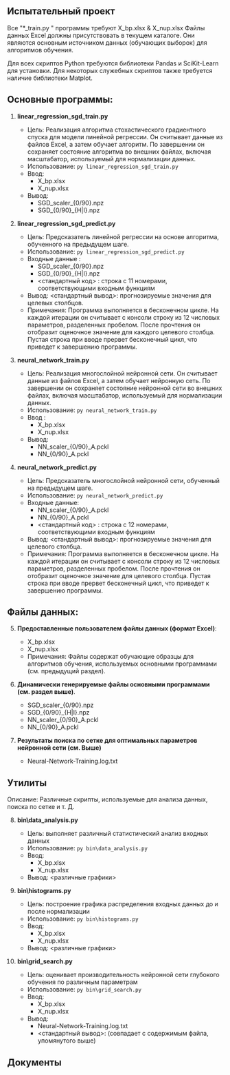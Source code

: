 ﻿Испытательный проект
--------------------

Все "*_train.py " программы требуют X_bp.xlsx & X_nup.xlsx Файлы данных Excel должны присутствовать в текущем каталоге. Они являются основным источником данных (обучающих выборок) для алгоритмов обучения.

Для всех скриптов Python требуются библиотеки Pandas и SciKit-Learn для установки.
Для некоторых служебных скриптов также требуется наличие библиотеки Matplot.

Основные программы:
------------------

1. **linear_regression_sgd_train.py**

	* Цель: Реализация алгоритма стохастического градиентного спуска для модели линейной регрессии. Он считывает данные из файлов Excel, а затем обучает алгоритм. По завершении он сохраняет состояние алгоритма во внешних файлах, включая масштабатор, используемый для нормализации данных.
	* Использование: `py linear_regression_sgd_train.py`
	* Ввод:
         * X_bp.xlsx 
         * X_nup.xlsx 
	* Вывод:
         * SGD_scaler_{0/90}.npz 
         * SGD_{0/90}_{H|I}.npz 

2. **linear_regression_sgd_predict.py** 
	* Цель: Предсказатель линейной регрессии на основе алгоритма, обученного на предыдущем шаге.
	* Использование: `py linear_regression_sgd_predict.py`
	* Входные данные : 
         * SGD_scaler_{0/90}.npz 
         * SGD_{0/90}_{H|I}.npz
         * <стандартный код> : строка с 11 номерами, соответствующими входным функциям
	* Вывод: <стандартный вывод>: прогнозируемые значения для целевых столбцов. 
	* Примечания: Программа выполняется в бесконечном цикле. На каждой итерации он считывает с консоли строку из 12 числовых параметров, разделенных пробелом. После прочтения он отобразит оценочное значение для каждого целевого столбца. Пустая строка при вводе прервет бесконечный цикл, что приведет к завершению программы.

3. **neural_network_train.py**
	* Цель: Реализация многослойной нейронной сети. Он считывает данные из файлов Excel, а затем обучает нейронную сеть. По завершении он сохраняет состояние нейронной сети во внешних файлах, включая масштабатор, используемый для нормализации данных.
	* Использование: `py neural_network_train.py` 
	* Ввод : 
         * X_bp.xlsx 
         * X_nup.xlsx 
	* Вывод: 
         * NN_scaler_{0/90}_A.pckl 
         * NN_{0/90}_A.pckl 

4. **neural_network_predict.py**
	* Цель: Предсказатель многослойной нейронной сети, обученный на предыдущем шаге.
	* Использование: `py neural_network_predict.py`
	* Входные данные:
         * NN_scaler_{0/90}_A.pckl 
         * NN_{0/90}_A.pckl 
         * <стандартный код> : строка с 12 номерами, соответствующими входным функциям
	* Вывод: <стандартный вывод>: прогнозируемые значения для целевого столбца. 
	* Примечания: Программа выполняется в бесконечном цикле. На каждой итерации он считывает с консоли строку из 12 числовых параметров, разделенных пробелом. После прочтения он отобразит оценочное значение для целевого столбца. Пустая строка при вводе прервет бесконечный цикл, что приведет к завершению программы.

Файлы данных:
-------------

5. **Предоставленные пользователем файлы данных (формат Excel)**:
	* X_bp.xlsx 
   	* X_nup.xlsx 
	* Примечания: Файлы содержат обучающие образцы для алгоритмов обучения, используемых основными программами (см. предыдущий раздел).

6. **Динамически генерируемые файлы основными программами (см. раздел выше)**.
	* SGD_scaler_{0/90}.npz
	* SGD_{0/90}_{H|I}.npz
	* NN_scaler_{0/90}_A.pckl 
	* NN_{0/90}_A.pckl
7. **Результаты поиска по сетке для оптимальных параметров нейронной сети (см. Выше)**
	* Neural-Network-Training.log.txt 

Утилиты
-------

Описание: Различные скрипты, используемые для анализа данных, поиска по сетке и т. Д.

8. **bin\data_analysis.py**
	* Цель: выполняет различный статистический анализ входных данных
	* Использование: `py bin\data_analysis.py`
	* Ввод:
         * X_bp.xlsx 
         * X_nup.xlsx
	* Вывод: <различные графики>

9. **bin\histograms.py**
	* Цель: построение графика распределения входных данных до и после нормализации
	* Использование: `py bin\histograms.py`
	* Ввод:
         * X_bp.xlsx 
         * X_nup.xlsx
	* Вывод: <различные графики>
10. **bin\grid_search.py**
	* Цель: оценивает производительность нейронной сети глубокого обучения по различным параметрам
	* Использование: `py bin\grid_search.py`
	* Ввод:
         * X_bp.xlsx 
         * X_nup.xlsx
	* Вывод:
         * Neural-Network-Training.log.txt 
         * <стандартный вывод>: (совпадает с содержимым файла, упомянутого выше)

Документы
---------
